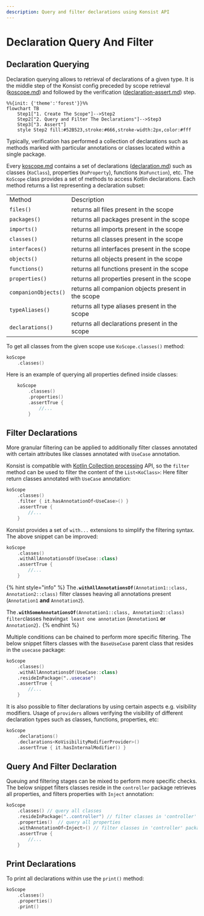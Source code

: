 ```yaml
---
description: Query and filter declarations using Konsist API
---
```


# Declaration Query And Filter

## Declaration Querying

Declaration querying allows to retrieval of declarations of a given type. It is the middle step of the Konsist config preceded by scope retrieval ([koscope.md](koscope.md "mention")) and followed by the verification ([declaration-assert.md](declaration-assert.md "mention")) step.

```mermaid
%%{init: {'theme':'forest'}}%%
flowchart TB
    Step1["1. Create The Scope"]-->Step2
    Step2["2. Query and Filter The Declarations"]-->Step3
    Step3["3. Assert"]
    style Step2 fill:#52B523,stroke:#666,stroke-width:2px,color:#fff
```

Typically, verification has performed a collection of declarations such as methods marked with particular annotations or classes located within a single package.

Every [koscope.md](koscope.md "mention") contains a set of declarations ([declaration.md](../features/declaration.md "mention")) such as classes (`KoClass`), properties (`KoProperty`), functions (`KoFunction`), etc. The `KoScope` class provides a set of methods to access Kotlin declarations. Each method returns a list representing a declaration subset:

|                      |                                                    |
| -------------------- | -------------------------------------------------- |
| Method               | Description                                        |
| `files()`            | returns all files present in the scope             |
| `packages()`         | returns all packages present in the scope          |
| `imports()`          | returns all imports present in the scope           |
| `classes()`          | returns all classes present in the scope           |
| `interfaces()`       | returns all interfaces present in the scope        |
| `objects()`          | returns all objects present in the scope           |
| `functions()`        | returns all functions present in the scope         |
| `properties()`       | returns all properties present in the scope        |
| `companionObjects()` | returns all companion objects present in the scope |
| `typeAliases()`      | returns all type aliases present in the scope      |
| `declarations()`     | returns all declarations present in the scope      |

To get all classes from the given scope use `KoScope.classes()` method:

```kotlin
koScope
    .classes()
```

Here is an example of querying all properties defined inside classes:

```kotlin
    koScope
        .classes()
        .properties()
        .assertTrue { 
            //...
        }
```

## Filter Declarations

More granular filtering can be applied to additionally filter classes annotated with certain attributes like classes annotated with `UseCase` annotation.

Konsist is compatible with [Kotlin Collection processing](https://kotlinlang.org/docs/collections-overview.html#list) API, so the `filter` method can be used to filter the content of the `List<KoClass>`: Here filter return classes annotated with `UseCase` annotation:

```kotlin
koScope
    .classes()
    .filter { it.hasAnnotationOf<UseCase>() }
    .assertTrue { 
        //... 
    }
```

Konsist provides a set of `with...` extensions to simplify the filtering syntax. The above snippet can be improved:

```kotlin
koScope
    .classes()
    .withAllAnnotationsOf(UseCase::class)
    .assertTrue { 
        //...
    }
```

{% hint style="info" %}
The`.`**`withAllAnnotationsOf`**`(Annotation1::class, Annotation2::class)` filter classes heaving all annotations present (`Annotation1` **and** `Annotation2`).

The`.`**`withSomeAnnotationsOf`**`(Annotation1::class, Annotation2::class) filter`classes heaving`at least one annotation` (`Annotation1` **or** `Annotation2`)`.`
{% endhint %}

Multiple conditions can be chained to perform more specific filtering. The below snippet filters classes with the `BaseUseCase` parent class that resides in the `usecase` package:

```kotlin
koScope
    .classes()
    .withAllAnnotationsOf(UseCase::class)
    .resideInPackage("..usecase")
    .assertTrue { 
        //...
    }
```

It is also possible to filter declarations by using certain aspects e.g. visibility modifiers. Usage of `providers` allows verifying the visibility of different declaration types such as classes, functions, properties, etc:

```kotlin
koScope
    .declarations()
    .declarations<KoVisibilityModifierProvider>()
    .assertTrue { it.hasInternalModifier() }
```

## Query And Filter Declaration

Queuing and filtering stages can be mixed to perform more specific checks. The below snippet filters classes reside in the `controller` package retrieves all properties, and filters properties with `Inject` annotation:

```kotlin
koScope
    .classes() // query all classes
    .resideInPackage("..controller") // filter classes in 'controller' package
    .properties()  // query all properties
    .withAnnotationOf<Inject>() // filter classes in 'controller' package
    .assertTrue { 
        //...
    }
```

## Print Declarations

To print all declarations within use the `print()` method:

```kotlin
koScope
    .classes()
    .properties()
    .print()
```

